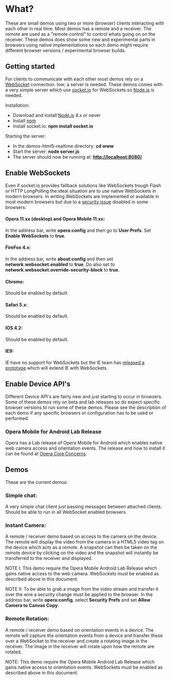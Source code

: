 # What?

These are small demos using two or more (browser) clients interacting with each other in real time. Most demos has a
remote and a receiver. The remote are used as a "remote control" to control whats going on on the receiver.
These demos does show some new and experimental parts in browsers using native implementations so each demo might
require different browser versions / experimental browser builds.


## Getting started

For clients to communicate with each other most demos rely on a [WebSocket](http://dev.w3.org/html5/websockets/ "The WebSocket specification at W3C")
connection. Iow; a server is needed. These demos comes with a very simple server which use [socket.io](http://socket.io/ "Homepage of socket.io")
for WebSockets so [Node.js](http://nodejs.org/ "Homepage of Node.js") is needed.

Installation:

* Download and install [Node.js](http://nodejs.org/ "Homepage of Node.js") 4.x or never
* Install [npm](http://npmjs.org/ "Homepage of Node Package Manager")
* Install socket.io: __npm install socket.io__

Starting the server:

* In the demos-html5-realtime directory: __cd www__
* Start the server: __node server.js__
* The server should now be running at: __[http://localhost:8080/](http://localhost:8080/ "Demo server running at your local machine")__


## Enable WebSockets
Even if socket.io provides fallback solutions like WebSockets trough Flash or HTTP LongPolling the ideal situation are to
use native WebSockets in modern browsers. In writing WebSockets are implemented or available in most modern browsers but
due to a [security issue](http://www.ietf.org/mail-archive/web/hybi/current/msg04744.html "Adam Barth on the security issue in WebSockets")
disabled in some browsers:

#### Opera 11.xx (desktop) and Opera Mobile 11.xx:

In the address bar, write __opera:config__ and then go to __User Prefs__. Set __Enable WebSockets__ to __true__.

#### FireFox 4.x:
In the address bar, write __about:config__ and then set __network.websocket.enabled__ to __true__. Do also set to __network.websocket.override-security-block__
to __true__.

#### Chrome:
Should be enabled by default.

#### Safari 5.x:
Should be enabled by default.

#### IOS 4.2:
Should be enabled by default.

#### IE9:
IE have no support for WebSockets but the IE team has [released a prototype](http://html5labs.interoperabilitybridges.com/html5labs/prototypes/websockets/websockets/info/ "WebSocket prototype for IE")
which will extend IE with WebSockets.


## Enable Device API's
Different Device API's are fairly new and just starting to occur in browsers. Some of these demos rely on beta and lab
releases so do expect specific browser versions to run some of these demos. Please see the description of each demo if
any specific browsers or configuration has to be used or performed.

### Opera Mobile for Android Lab Release
Opera has a Lab release of Opera Mobile for Android which enables native web camera access and orientation events. The release
and how to install it can be found at [Opera Core Concerns](http://my.opera.com/core/blog/2011/03/23/webcam-orientation-preview "Article on how to install and use Opera Mobile Lab Release with device APIs").


## Demos

These are the current demos:

### Simple chat:
A very simple chat client just passing messages between attached clients. Should be able to run in all WebSocket enabled
browsers.

### Instant Camera:
A remote / receiver demo based on access to the camera on the device. The remote will display the video from the camera
in a HTML5 video tag on the device which acts as a remote. A snapshot can then be taken on the remote device by clicking
on the video and the snapshot will instantly be transferred to the receiver and displayed.

NOTE I: This demo require the Opera Mobile Android Lab Release which gains native access to the web camera. WebSockets must
be enabled as described above in this document.

NOTE II: To be able to grab a image from the video stream and transfer it over the wire a security change must be applied
to the browser. In the address bar, write __opera:config__, select __Security Prefs__ and set __Allow Camera to Canvas Copy__.

### Remote Rotation:
A remote / receiver demo based on orientation events in a device. The remote will capture the orientation events from a
device and transfer these over a WebSocket to the receiver and create a rotating image in the receiver. The image in the
receiver will rotate upon how the remote are rotated.

NOTE: This demo require the Opera Mobile Android Lab Release which gains native access to orientation events. WebSockets
must be enabled as described above in this document.